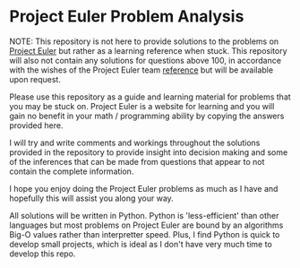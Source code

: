 # Project Euler Problem Analysis
NOTE: This repository is not here to provide solutions to the problems on [Project Euler](https://projecteuler.net/archives) but rather as a learning reference when stuck. This repository will also not contain any solutions for questions above 100, in accordance with the wishes of the Project Euler team [reference](https://projecteuler.chat/viewtopic.php?t=6431) but will be available upon request.

Please use this repository as a guide and learning material for problems that you may be stuck on.
Project Euler is a website for learning and you will gain no benefit in your math / programming ability by copying the answers provided here.

I will try and write comments and workings throughout the solutions provided in the repository to provide insight into decision making and some of the inferences that can be made from questions that appear to not contain the complete information.

I hope you enjoy doing the Project Euler problems as much as I have and hopefully this will assist you along your way.

All solutions will be written in Python. Python is 'less-efficient' than other languages but most problems on Project Euler are bound by an algorithms Big-O values rather than interpretter speed. Plus, I find Python is quick to develop small projects, which is ideal as I don't have very much time to develop this repo.
